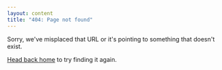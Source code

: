 ```yaml
---
layout: content
title: "404: Page not found"
---
```


Sorry, we've misplaced that URL or it's pointing to something that doesn't exist.

<a href="{{ site.baseurl }}/">Head back home</a> to try finding it again.

